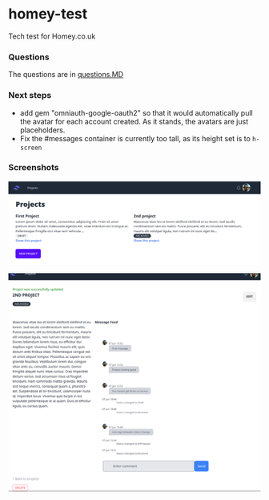 # homey-test

Tech test for Homey.co.uk

### Questions

The questions are in [questions.MD](questions.MD)

### Next steps

- add gem "omniauth-google-oauth2" so that it would automatically pull the avatar for each account created. As it stands, the avatars are just placeholders.
- Fix the #messages container is currently too tall, as its height set is to `h-screen`

### Screenshots


![](assets/20230607_165438_image.png)

![](assets/20230607_165346_image.png)
